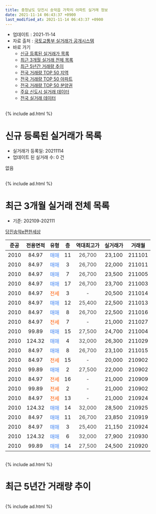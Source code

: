 ```yaml
---
title: 충청남도 당진시 송악읍 가학리 아파트 실거래 정보
date: 2021-11-14 06:43:37 +0900
last_modified_at: 2021-11-14 06:43:37 +0900
---
```


* 업데이트 : 2021-11-14
* 자료 출처 : [국토교통부 실거래가 공개시스템](http://rt.molit.go.kr)
* 바로 가기
    * [신규 등록된 실거래가 목록](#신규-등록된-실거래가-목록)
    * [최근 3개월 실거래 전체 목록](#최근-3개월-실거래-전체-목록)
    * [최근 5년간 거래량 추이](#최근-5년간-거래량-추이)
    * [전국 거래량 TOP 50 지역](https://inasie.github.io/apt-trade-info/최근-3개월-전국에서-가장-거래가-많이-발생한-지역)
    * [전국 거래량 TOP 50 아파트](https://inasie.github.io/apt-trade-info/최근-3개월-전국에서-가장-거래가-많이-발생한-아파트)
    * [전국 거래량 TOP 50 분양권](https://inasie.github.io/apt-trade-info/최근-3개월-전국에서-가장-거래가-많이-발생한-분양권)
    * [주요 신도시 실거래 데이터](https://inasie.github.io/apt-trade-info/주요-신도시)
    * [전국 실거래 데이터](https://inasie.github.io/apt-trade-info/전국)
<br>
{% include ad.html %}
<br>

# 신규 등록된 실거래가 목록
* 실거래가 등록일: 20211114
* 업데이트 된 실거래 수: 0 건

없음

<br>
{% include ad.html %}
<br>

# 최근 3개월 실거래 전체 목록
* 기준: 202109-202111


[당진송악e편한세상](https://search.naver.com/search.naver?query=%EC%B6%A9%EC%B2%AD%EB%82%A8%EB%8F%84+%EB%8B%B9%EC%A7%84%EC%8B%9C+%EC%86%A1%EC%95%85%EC%9D%8D+%EA%B0%80%ED%95%99%EB%A6%AC+%EB%8B%B9%EC%A7%84%EC%86%A1%EC%95%85e%ED%8E%B8%ED%95%9C%EC%84%B8%EC%83%81)

|준공|전용면적|유형|층|역대최고가|실거래가|거래월|
|:---:|:---:|:---:|:---:|:---:|:---:|:---:|
|2010|84.97|<span style="color:#4285f3">매매</span>|11|<span style="color:#444444">26,700</span>|23,100|211101|
|2010|84.97|<span style="color:#4285f3">매매</span>|3|<span style="color:#444444">26,700</span>|22,000|211011|
|2010|84.97|<span style="color:#4285f3">매매</span>|7|<span style="color:#444444">26,700</span>|23,500|211005|
|2010|84.97|<span style="color:#4285f3">매매</span>|17|<span style="color:#444444">26,700</span>|23,700|211003|
|2010|84.97|<span style="color:#ff5a00">전세</span>|3|<span style="color:#444444">-</span>|20,500|211014|
|2010|84.97|<span style="color:#4285f3">매매</span>|12|<span style="color:#444444">25,400</span>|22,500|211013|
|2010|84.97|<span style="color:#4285f3">매매</span>|8|<span style="color:#444444">26,700</span>|22,500|211016|
|2010|84.97|<span style="color:#ff5a00">전세</span>|7|<span style="color:#444444">-</span>|21,000|211027|
|2010|99.89|<span style="color:#4285f3">매매</span>|15|<span style="color:#444444">27,500</span>|24,700|211004|
|2010|124.32|<span style="color:#4285f3">매매</span>|4|<span style="color:#444444">32,000</span>|26,300|211029|
|2010|84.97|<span style="color:#4285f3">매매</span>|8|<span style="color:#444444">26,700</span>|23,100|211015|
|2010|84.97|<span style="color:#ff5a00">전세</span>|15|<span style="color:#444444">-</span>|20,000|210902|
|2010|99.89|<span style="color:#4285f3">매매</span>|2|<span style="color:#444444">27,500</span>|22,000|210902|
|2010|84.97|<span style="color:#ff5a00">전세</span>|16|<span style="color:#444444">-</span>|21,000|210909|
|2010|99.89|<span style="color:#ff5a00">전세</span>|2|<span style="color:#444444">-</span>|21,000|210902|
|2010|84.97|<span style="color:#ff5a00">전세</span>|13|<span style="color:#444444">-</span>|21,000|210924|
|2010|124.32|<span style="color:#4285f3">매매</span>|14|<span style="color:#444444">32,000</span>|28,500|210925|
|2010|84.97|<span style="color:#4285f3">매매</span>|11|<span style="color:#444444">26,700</span>|23,850|210919|
|2010|84.97|<span style="color:#4285f3">매매</span>|3|<span style="color:#444444">25,400</span>|21,150|210924|
|2010|124.32|<span style="color:#4285f3">매매</span>|6|<span style="color:#444444">32,000</span>|27,900|210930|
|2010|99.89|<span style="color:#4285f3">매매</span>|14|<span style="color:#444444">27,500</span>|24,500|210920|


<br>
{% include ad.html %}
<br>

# 최근 5년간 거래량 추이


<div style="width:100%;">
    <canvas id="deal_progress" height="200"></canvas>
</div>

<script>
new Chart(document.getElementById("deal_progress"), {
    type: 'line',
    data: {
        labels: ['201611','201612','201701','201702','201703','201704','201705','201706','201707','201708','201709','201710','201711','201712','201801','201802','201803','201804','201805','201806','201807','201808','201809','201810','201811','201812','201901','201902','201903','201904','201905','201906','201907','201908','201909','201910','201911','201912','202001','202002','202003','202004','202005','202006','202007','202008','202009','202010','202011','202012','202101','202102','202103','202104','202105','202106','202107','202108','202109','202110','202111'],
        datasets: [{
            label: '매매',
            pointRadius: 1,
            data: [2, 4, 2, 3, 3, 4, 0, 2, 2, 2, 3, 4, 2, 2, 3, 2, 5, 4, 2, 4, 4, 5, 1, 3, 5, 1, 4, 2, 2, 2, 5, 7, 7, 5, 3, 2, 5, 5, 6, 3, 0, 6, 5, 4, 10, 5, 4, 5, 4, 4, 5, 6, 6, 19, 46, 28, 12, 13, 6, 8, 1],
            borderColor: "rgba(255, 201, 14, 1)",
            backgroundColor: "rgba(255, 201, 14, 0.5)",
            fill: false,
            lineTension: 0
        },{
            label: '전월세',
            pointRadius: 1,
            data: [8, 3, 2, 5, 6, 0, 3, 6, 4, 8, 1, 4, 3, 3, 2, 2, 8, 8, 3, 3, 8, 6, 8, 2, 3, 1, 6, 1, 4, 1, 6, 5, 8, 6, 4, 12, 6, 3, 4, 4, 6, 2, 7, 4, 2, 5, 4, 5, 7, 6, 3, 2, 6, 7, 3, 3, 5, 8, 4, 2, 0],
            borderColor: "rgba(0, 141, 185, 1)",
            backgroundColor: "rgba(0, 141, 185, 0.5)",
            fill: false,
            lineTension: 0
        }
        ]
    },
    options: {
        responsive: true,
        title: {
            display: false
        },
        tooltips: {
            mode: 'index',
            intersect: false
        },
        hover: {
            mode: 'nearest',
            intersect: true
        },
        scales: {
            xAxes: [{
                display: true,
                scaleLabel: {
                    display: true,
                    labelString: '년/월'
                }
            }],
            yAxes: [{
                display: true,
                ticks: {
                    suggestedMin: 0,
                },
                scaleLabel: {
                    display: true,
                    labelString: '실거래 수'
                }
            }]
        }
    }
});

</script>


<br>
{% include ad.html %}
<br>

